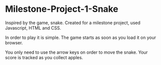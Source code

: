 # Milestone-Project-1-Snake

Inspired by the game, snake. Created for a milestone project, used Javascript, HTML and CSS.

In order to play it is simple. The game starts as soon as you load it on your browser. 

You only need to use the arrow keys on order to move the snake. Your score is tracked as you collect apples.
